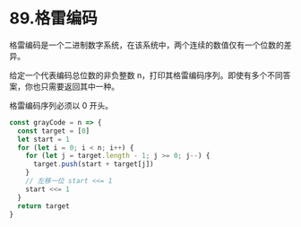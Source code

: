 # 89.格雷编码
格雷编码是一个二进制数字系统，在该系统中，两个连续的数值仅有一个位数的差异。

给定一个代表编码总位数的非负整数 n，打印其格雷编码序列。即使有多个不同答案，你也只需要返回其中一种。

格雷编码序列必须以 0 开头。

```js
const grayCode = n => {
  const target = [0]
  let start = 1
  for (let i = 0; i < n; i++) {
    for (let j = target.length - 1; j >= 0; j--) {
      target.push(start + target[j])
    }
    // 左移一位 start <<= 1
    start <<= 1
  }
  return target
}
```